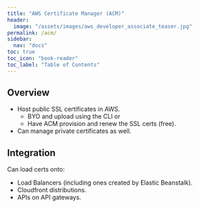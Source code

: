 ```yaml
---
title: "AWS Certificate Manager (ACM)"
header:
  image: "/assets/images/aws_developer_associate_teaser.jpg"
permalink: /acm/
sidebar:
  nav: "docs"
toc: true
toc_icon: "book-reader"
toc_label: "Table of Contents"
---
```


## Overview

- Host public SSL certificates in AWS.
  - BYO and upload using the CLI or
  - Have ACM provision and renew the SSL certs (free).
- Can manage private certificates as well.

## Integration

Can load certs onto:

- Load Balancers (including ones created by Elastic Beanstalk).
- Cloudfront distributions.
- APIs on API gateways.
